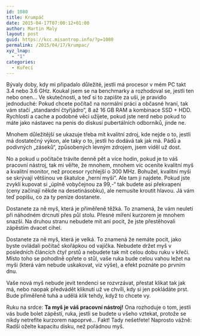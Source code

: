 ```yaml
---
id: 1080
title: Krumpáč
date: 2015-04-17T07:00:12+01:00
author: Martin Maly
layout: post
guid: https://kcc.misantrop.info/?p=1080
permalink: /2015/04/17/krumpac/
xyz_lnap:
  - "1"
categories:
  - Kuřecí
---
```

Bývaly doby, kdy mi připadalo důležité, jestli má procesor v mém PC takt 3.4 nebo 3.6 GHz. Koukal jsem se na benchmarky a rozhodoval se, jestli ten nebo onen&#8230; Ve skutečnosti, a teď si to zapište za uši, je pravidlo jednoduché: Pokud chcete počítač na normální práci a občasné hraní, tak vám stačí &#8222;standardní čtyřjádro&#8220;, 8 až 16 GB RAM a kombinace SSD + HDD. Rychlosti a cache a podobné věci užijete, pokud jste nerd nebo pokud to máte jako nástavec na penis do diskusí pubertálních odborníků, jinde ne.

Mnohem důležitější se ukazuje třeba mít kvalitní zdroj, kde nejde o to, jestli má dostatečný výkon, ale taky o to, jestli ho dodává tak jak má. Pádů a podivných &#8222;záseků&#8220;, způsobených levným zdrojem, jsem viděl už dost.

No a pokud u počítače trávíte denně pět a více hodin, pokud je to váš pracovní nástroj, tak mi věřte, že mnohem, mnohem víc oceníte kvalitní myš a kvalitní monitor, než procesor rychlejší o 300 MHz. Bohužel, kvalitní myši se skrývají většinou ve škatulce &#8222;herní myši&#8220;. Ale tam ji najdete. Pokud jste zvyklí kupovat si &#8222;úplně vobyčejnou za 99,-&#8220; tak budete asi překvapeni (ceny začínají někde na desetinásobku), ale nemusíte kroutit hlavou. Já vám teď popíšu, co za ty peníze dostanete.

Dostanete za ně myš, která je přiměřeně těžká. To znamená, že vám neuletí při náhodném drcnutí přes půl stolu. Přesné míření kurzorem je mnohem snazší. Na druhou stranu nebudete mít ani pocit, že jste přestěhovali zápěstím dvacet cihel.

Dostanete za ně myš, která je velká. To znamená že nemáte pocit, jako byste ovládali počítač skořápkou od vajíčka. Nebudete držet myš v posledních článcích čtyř prstů a nebudete tak mít celou dobu ruku v křeči. Místo toho se pohodlně opřete o stůl, vaše ruka bude celou vahou ležet na myši (která vám nebude uskakovat, viz výše), a efekt poznáte po prvním dnu.

Vaše nová myš nebude jevit tendenci se rozvrzávat, přestat klikat tak jak má, nebo naopak předvádět kliknutí už ve chvíli, kdy si jen pokládáte prst. Bude přiměřeně tuhá a udělá _klik_ tehdy, když to chcete vy.

Ruku na srdce: **Ta myš je váš pracovní nástroj!** Ona rozhoduje o tom, jestli vás bude bolet zápěstí, ruka, jestli se budete u všeho vztekat, protože se nikdy netrefíte kurzorem napoprvé&#8230; Fakt! Tady nešetřete! Naprosto vážně: Radši oželte kapacitu disku, než pořádnou myš.